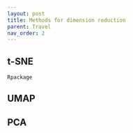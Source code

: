 ```yaml
---
layout: post
title: Methods for dimension reduction
parent: Travel
nav_order: 2
---
```


<!--- [_config.yml]({{ site.baseurl }}/images/config.png)--->



## t-SNE

```
Rpackage
```

## UMAP

## PCA
